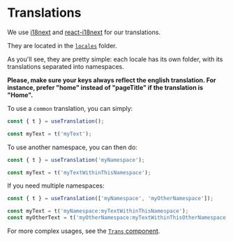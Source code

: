 # Translations

We use [i18next](https://www.i18next.com/) and [react-i18next](https://react.i18next.com) for our translations.

They are located in the [`locales`](../../src/locales) folder.

As you'll see, they are pretty simple: each locale has its own folder, with its translations separated into namespaces.

**Please, make sure your keys always reflect the english translation. For instance, prefer "home" instead of "pageTitle"
if the translation is "Home".**

To use a `common` translation, you can simply:

```ts
const { t } = useTranslation();

const myText = t('myText');
```

To use another namespace, you can then do:

```ts
const { t } = useTranslation('myNamespace');

const myText = t('myTextWithinThisNamespace');
```

If you need multiple namespaces:

```ts
const { t } = useTranslation(['myNamespace', 'myOtherNamespace']);

const myText = t('myNamespace:myTextWithinThisNamespace');
const myOtherText = t('myOtherNamespace:myTextWithinThisOtherNamespace');
```

For more complex usages, see the [`Trans` component](https://react.i18next.com/latest/trans-component).
